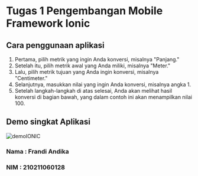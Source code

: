 # Tugas 1 Pengembangan Mobile Framework Ionic

## Cara penggunaan aplikasi
1. Pertama, pilih metrik yang ingin Anda konversi, misalnya "Panjang."
2. Setelah itu, pilih metrik awal yang Anda miliki, misalnya "Meter."
3. Lalu, pilih metrik tujuan yang Anda ingin konversi, misalnya "Centimeter."
4. Selanjutnya, masukkan nilai yang ingin Anda konversi, misalnya angka 1.
5. Setelah langkah-langkah di atas selesai, Anda akan melihat hasil konversi di bagian bawah, yang dalam contoh ini akan menampilkan nilai 100.

## Demo singkat Aplikasi
![demoIONIC](https://github.com/Frax404NF/metric_converter-Frandi-Andika-IonicFramework/assets/89787553/88649a94-5a7b-4002-9405-f0dd00726cf0)

### Nama : Frandi Andika
### NIM : 210211060128
